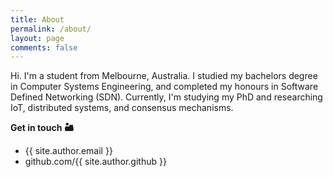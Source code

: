 ```yaml
---
title: About
permalink: /about/
layout: page
comments: false
---
```


Hi. I'm a student from Melbourne, Australia. I studied my bachelors degree in Computer Systems Engineering, and completed my honours in Software Defined Networking (SDN). Currently, I'm studying my PhD and researching IoT, distributed systems, and consensus mechanisms.


**Get in touch 🏜**

- {{ site.author.email }}
- github.com/{{ site.author.github }}
